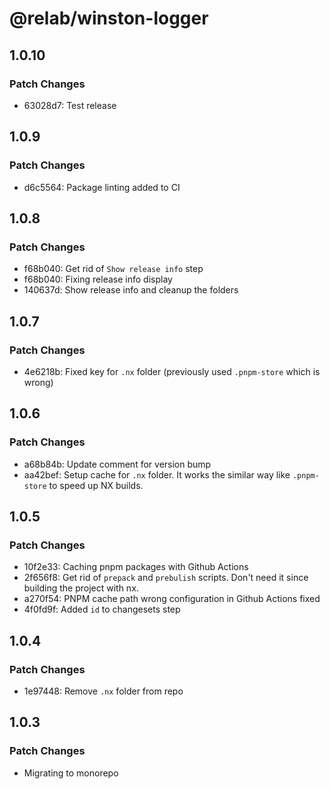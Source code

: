 # @relab/winston-logger

## 1.0.10

### Patch Changes

-   63028d7: Test release

## 1.0.9

### Patch Changes

-   d6c5564: Package linting added to CI

## 1.0.8

### Patch Changes

-   f68b040: Get rid of `Show release info` step
-   f68b040: Fixing release info display
-   140637d: Show release info and cleanup the folders

## 1.0.7

### Patch Changes

-   4e6218b: Fixed key for `.nx` folder (previously used `.pnpm-store` which is wrong)

## 1.0.6

### Patch Changes

-   a68b84b: Update comment for version bump
-   aa42bef: Setup cache for `.nx` folder.
    It works the similar way like `.pnpm-store` to speed up NX builds.

## 1.0.5

### Patch Changes

-   10f2e33: Caching pnpm packages with Github Actions
-   2f656f8: Get rid of `prepack` and `prebulish` scripts. Don't need it since building the project with nx.
-   a270f54: PNPM cache path wrong configuration in Github Actions fixed
-   4f0fd9f: Added `id` to changesets step

## 1.0.4

### Patch Changes

-   1e97448: Remove `.nx` folder from repo

## 1.0.3

### Patch Changes

-   Migrating to monorepo

